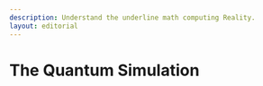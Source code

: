 ```yaml
---
description: Understand the underline math computing Reality.
layout: editorial
---
```


# The Quantum Simulation

